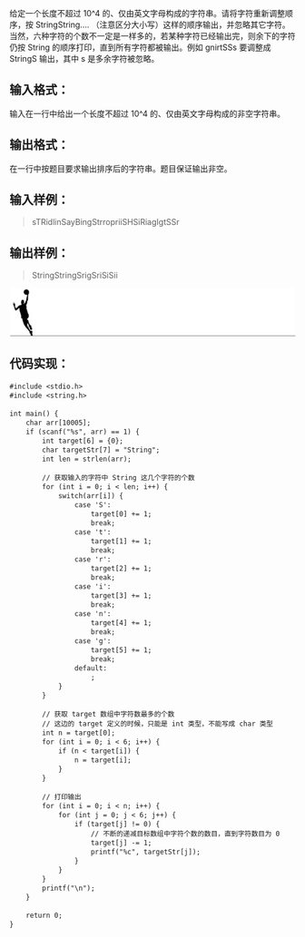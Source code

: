给定一个长度不超过 10^4 的、仅由英文字母构成的字符串。请将字符重新调整顺序，按 StringString.... （注意区分大小写）这样的顺序输出，并忽略其它字符。当然，六种字符的个数不一定是一样多的，若某种字符已经输出完，则余下的字符仍按 String 的顺序打印，直到所有字符都被输出。例如 gnirtSSs 要调整成 StringS 输出，其中 s 是多余字符被忽略。

## 输入格式：
输入在一行中给出一个长度不超过 10^4 的、仅由英文字母构成的非空字符串。

## 输出格式：
在一行中按题目要求输出排序后的字符串。题目保证输出非空。

## 输入样例：
> sTRidlinSayBingStrropriiSHSiRiagIgtSSr

## 输出样例：
> StringStringSrigSriSiSii

![华丽的分割线](./【PAT乙级】1108-String复读机-(20-分)-C语言实现.assets/17731575-4c6c40de3ead009c.jpg)


## 代码实现：
```
#include <stdio.h>
#include <string.h>

int main() {
    char arr[10005];
    if (scanf("%s", arr) == 1) {
        int target[6] = {0};
        char targetStr[7] = "String";
        int len = strlen(arr);

        // 获取输入的字符中 String 这几个字符的个数
        for (int i = 0; i < len; i++) {
            switch(arr[i]) {
                case 'S':
                    target[0] += 1;
                    break;
                case 't':
                    target[1] += 1;
                    break;
                case 'r':
                    target[2] += 1;
                    break;
                case 'i':
                    target[3] += 1;
                    break;
                case 'n':
                    target[4] += 1;
                    break;
                case 'g':
                    target[5] += 1;
                    break;
                default:
                    ;
            }
        }

        // 获取 target 数组中字符数最多的个数
        // 这边的 target 定义的时候，只能是 int 类型，不能写成 char 类型
        int n = target[0];
        for (int i = 0; i < 6; i++) {
            if (n < target[i]) {
                n = target[i];
            }
        }

        // 打印输出
        for (int i = 0; i < n; i++) {
            for (int j = 0; j < 6; j++) {
                if (target[j] != 0) {
                    // 不断的递减目标数组中字符个数的数目，直到字符数目为 0
                    target[j] -= 1;
                    printf("%c", targetStr[j]);
                }
            }
        }
        printf("\n");
    }

    return 0;
}
```

